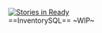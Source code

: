 [![Stories in Ready](https://badge.waffle.io/ExoNetwork/InventorySQL.png?label=ready)](https://waffle.io/ExoNetwork/InventorySQL)  
==InventorySQL==
~WIP~